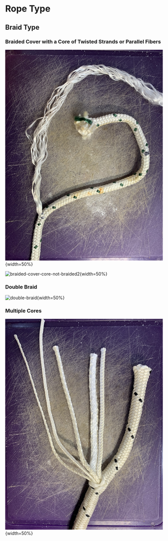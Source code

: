 # Rope Type

## Braid Type

### Braided Cover with a Core of Twisted Strands or Parallel Fibers

![braided-cover-core-not-braided1](./rope-type/braided-cover-core-not-braided1.jpeg){width=50%}

![braided-cover-core-not-braided2](rope-type/braided-cover-core-not-braided2.jpeg){width=50%}

### Double Braid

![double-braid](rope-type/double-braid.jpeg){width=50%}

### Multiple Cores

![multiple-core](rope-type/multiple-core.jpeg){width=50%}



